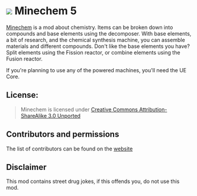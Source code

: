 ![](http://jakimfett.com/minechem_alchemy_banner.jpg)
Minechem 5
=========

[Minechem](http://www.minechemmod.com/) is a mod about chemistry. Items can be broken down into compounds and base elements using the decomposer. With base elements, a bit of research, and the chemical synthesis machine, you can assemble materials and different compounds. Don't like the base elements you have? Split elements using the Fission reactor, or combine elements using the Fusion reactor.

If you're planning to use any of the powered machines, you'll need the UE Core.

## License:

> Minechem is licensed under [Creative Commons Attribution-ShareAlike 3.0 Unported](http://creativecommons.org/licenses/by-sa/3.0/us/)

## Contributors and permissions
The list of contributors can be found on the [website](http://www.minechemmod.com/index.php/docs/11-contributors)

## Disclaimer
This mod contains street drug jokes, if this offends you, do not use this mod.
